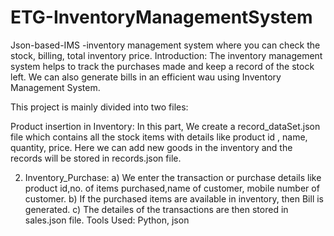 # ETG-InventoryManagementSystem
Json-based-IMS -inventory management system where you can check the stock, billing, total inventory price.
Introduction:
The inventory management system helps to track the purchases made and keep a record of the stock left. We can also generate bills in an efficient wau using Inventory Management System.

This project is mainly divided into two files:

Product insertion in Inventory: In this part, We create a record_dataSet.json file which contains all the stock items with details like product id , name, quantity, price. Here we can add new goods in the inventory and the records will be stored in records.json file.

2) Inventory_Purchase:
a) We enter the transaction or purchase details like product id,no. of items purchased,name of customer, mobile number of customer.
b) If the purchased items are available in inventory, then Bill is generated.
c) The detailes of the transactions are then stored in sales.json file.
Tools Used:
Python, json
